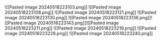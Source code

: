 ![[Pasted image 20240518223103.png]]
![[Pasted image 20240518223108.png]]
![[Pasted image 20240518223121.png]]
![[Pasted image 20240518223130.png]]
![[Pasted image 20240518223136.png]]![[Pasted image 20240518223143.png]]![[Pasted image 20240518223211.png]]
![[Pasted image 20240518223219.png]]
![[Pasted image 20240518223228.png]]
![[Pasted image 20240518223240.png]]
